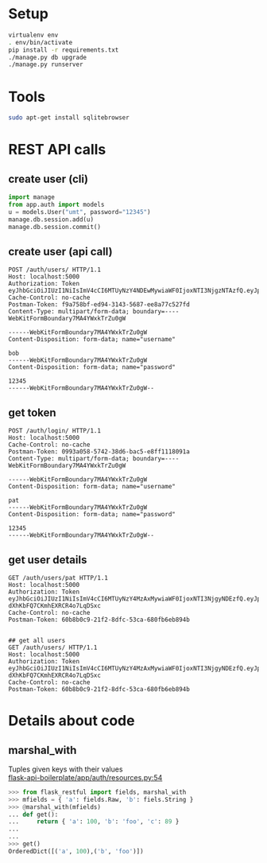 # Setup
```sh
virtualenv env  
. env/bin/activate  
pip install -r requirements.txt  
./manage.py db upgrade
./manage.py runserver
```

# Tools
```sh
sudo apt-get install sqlitebrowser  
```

# REST API calls
## create user (cli)
```python
import manage  
from app.auth import models  
u = models.User("umt", password="12345")  
manage.db.session.add(u)  
manage.db.session.commit()  
```

## create user (api call)
```
POST /auth/users/ HTTP/1.1  
Host: localhost:5000  
Authorization: Token   eyJhbGciOiJIUzI1NiIsImV4cCI6MTUyNzY4NDEwMywiaWF0IjoxNTI3NjgzNTAzfQ.eyJpZCI6MX0.s8qYJdl6B1CxcoA1LyJ1zPGKzaI3IZ45RxGs1PXslAU  
Cache-Control: no-cache  
Postman-Token: f9a758bf-ed94-3143-5687-ee8a77c527fd  
Content-Type: multipart/form-data; boundary=----  WebKitFormBoundary7MA4YWxkTrZu0gW  

------WebKitFormBoundary7MA4YWxkTrZu0gW  
Content-Disposition: form-data; name="username"  
  
bob  
------WebKitFormBoundary7MA4YWxkTrZu0gW  
Content-Disposition: form-data; name="password"  
  
12345  
------WebKitFormBoundary7MA4YWxkTrZu0gW--  
```

## get token
```
POST /auth/login/ HTTP/1.1  
Host: localhost:5000  
Cache-Control: no-cache  
Postman-Token: 0993a058-5742-38d6-bac5-e8ff1118091a  
Content-Type: multipart/form-data; boundary=----  WebKitFormBoundary7MA4YWxkTrZu0gW  
  
------WebKitFormBoundary7MA4YWxkTrZu0gW  
Content-Disposition: form-data; name="username"  
  
pat  
------WebKitFormBoundary7MA4YWxkTrZu0gW  
Content-Disposition: form-data; name="password"  
  
12345  
------WebKitFormBoundary7MA4YWxkTrZu0gW--  
```

## get user details
```
GET /auth/users/pat HTTP/1.1  
Host: localhost:5000  
Authorization: Token   eyJhbGciOiJIUzI1NiIsImV4cCI6MTUyNzY4MzAxMywiaWF0IjoxNTI3NjgyNDEzfQ.eyJpZCI6MX0.I6iXqdomHhKrLu_i-dXhKbFQ7CKmhEXRCR4o7LqDSxc  
Cache-Control: no-cache  
Postman-Token: 60b8b0c9-21f2-8dfc-53ca-680fb6eb894b  
  
  
## get all users
GET /auth/users/ HTTP/1.1  
Host: localhost:5000  
Authorization: Token   eyJhbGciOiJIUzI1NiIsImV4cCI6MTUyNzY4MzAxMywiaWF0IjoxNTI3NjgyNDEzfQ.eyJpZCI6MX0.I6iXqdomHhKrLu_i-dXhKbFQ7CKmhEXRCR4o7LqDSxc  
Cache-Control: no-cache  
Postman-Token: 60b8b0c9-21f2-8dfc-53ca-680fb6eb894b  
```

# Details about code
## marshal_with
Tuples given keys with their values  
[flask-api-boilerplate/app/auth/resources.py:54](https://github.com/uMtMu/flask-api-boilerplate/blob/54ef590c7ff95804beebc24eb0de43acb4a64377/app/auth/resources.py#L54)  

```python  
>>> from flask_restful import fields, marshal_with
>>> mfields = { 'a': fields.Raw, 'b': fiels.String }
>>> @marshal_with(mfields)
... def get():
...     return { 'a': 100, 'b': 'foo', 'c': 89 }
...
...
>>> get()
OrderedDict([('a', 100),('b', 'foo')])
```